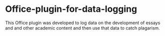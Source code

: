 # Office-plugin-for-data-logging
This Office plugin was developed to log data on the development of essays and and other academic content and then use that data to catch plagarism.
